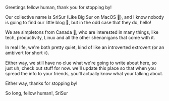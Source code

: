 Greetings fellow human, thank you for stopping by!

Our collective name is SriSur (Like Big Sur on MacOS 🤣), and I know nobody is going to find our little blog 🤏, but in the odd case that they do, hello!

We are simpletons from Canada 🍁, who are interested in many things, like tech, productivity, Linux and all the other shenanigans that come with it.

In real life, we're both pretty quiet, kind of like an introverted extrovert (or an ambivert for short 💀).

Either way, we still have no clue what we're going to write about here, so just uh, check out stuff for now. we'll update this place so that when you spread the info to your friends, you’ll actually know what your talking about.

Either way, thanks for stopping by!

So long, fellow human!,
SriSur
